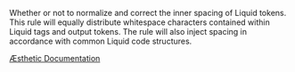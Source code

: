 Whether or not to normalize and correct the inner spacing of Liquid tokens. This rule will equally distribute whitespace characters contained within Liquid tags and output tokens. The rule will also inject spacing in accordance with common Liquid code structures.


[Æsthetic Documentation](https://aesthetic.js.org/rules/liquid/normalizeSpacing)
